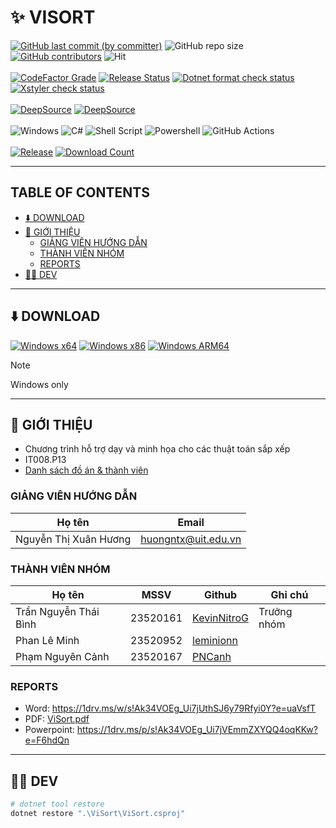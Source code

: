 # ✨ VISORT

<div>
  <a href="../../commits/main"><img src="https://img.shields.io/github/last-commit/KevMi-UIT/IT008-ViSort?style=for-the-badge&color=f4dbd6" alt="GitHub last commit (by committer)"></a>
  <img src="https://img.shields.io/github/repo-size/KevMi-UIT/IT008-ViSort?style=for-the-badge&color=f5bde6" alt="GitHub repo size">
  <a href="../../graphs/contributors"><img src="https://img.shields.io/github/contributors/KevMi-UIT/IT008-ViSort?style=for-the-badge&color=c6a0f6" alt="GitHub contributors"></a>
  <img src="https://hits.sh/github.com/KevMi-UIT/IT008-ViSort.svg?view=today-total&style=for-the-badge&label=hits" alt="Hit">
  <br>
  <br>
  <a href="https://www.codefactor.io/repository/github/KevMi-UIT/IT008-ViSort"><img src="https://img.shields.io/codefactor/grade/github/KevMi-UIT/IT008-ViSort?style=for-the-badge" alt="CodeFactor Grade"></a>
  <a href="../../../actions/workflows/release.yml"><img src="https://img.shields.io/github/actions/workflow/status/KevMi-UIT/IT008-ViSort/release.yml?style=for-the-badge&label=RELEASE" alt="Release Status"></a>
  <a href="../../../actions/workflows/dotnet_format_check.yml"><img src="https://img.shields.io/github/actions/workflow/status/KevMi-UIT/IT008-ViSort/dotnet_format_check.yml?style=for-the-badge&label=DOTNET%20FORMAT%20CHECK" alt="Dotnet format check status"></a>
  <a href="../../../actions/workflows/xstyler_check.yml"><img src="https://img.shields.io/github/actions/workflow/status/KevMi-UIT/IT008-ViSort/xstyler_check.yml?style=for-the-badge&label=XSTYLER%20CHECK" alt="Xstyler check status"></a>
  <br>
  <br>
  <a href="https://app.deepsource.com/gh/KevMi-UIT/IT008-ViSort/" target="_blank"><img alt="DeepSource" title="DeepSource" src="https://app.deepsource.com/gh/KevMi-UIT/IT008-ViSort.svg/?label=active+issues&show_trend=true&token=_ndTeatfi8J31o77zqM2NLYI"/></a>
  <a href="https://app.deepsource.com/gh/KevMi-UIT/IT008-ViSort/" target="_blank"><img alt="DeepSource" title="DeepSource" src="https://app.deepsource.com/gh/KevMi-UIT/IT008-ViSort.svg/?label=resolved+issues&show_trend=true&token=_ndTeatfi8J31o77zqM2NLYI"/></a>
  <br>
  <br>
  <img src="https://img.shields.io/badge/Windows-0078D6?style=for-the-badge&logo=windows&logoColor=white" alt="Windows">
  <img src="https://img.shields.io/badge/c%23-%23239120.svg?style=for-the-badge&logo=csharp&logoColor=white" alt="C#">
  <img src="https://img.shields.io/badge/shell_script-%23121011.svg?style=for-the-badge&logo=gnu-bash&logoColor=white" alt="Shell Script">
  <img src="https://img.shields.io/badge/PowerShell-%235391FE.svg?style=for-the-badge&logo=powershell&logoColor=white" alt="Powershell">
  <img src="https://img.shields.io/badge/github%20actions-%232671E5.svg?style=for-the-badge&logo=githubactions&logoColor=white" alt="GitHub Actions">
  <br>
  <br>
  <a href="../../../releases/latest"><img alt="Release" src="https://img.shields.io/github/v/release/KevMi-UIT/IT008-ViSort?sort=date&display_name=tag&style=for-the-badge&color=f9e2af"></a>
  <a href="../../../releases/latest"><img alt="Download Count" src="https://img.shields.io/github/downloads/KevMi-UIT/IT008-ViSort/total?style=for-the-badge&color=89dceb"></a>
</div>

---

## TABLE OF CONTENTS

<!-- START doctoc generated TOC please keep comment here to allow auto update -->
<!-- DON'T EDIT THIS SECTION, INSTEAD RE-RUN doctoc TO UPDATE -->

- [⬇️ DOWNLOAD](#-download)
- [🌠 GIỚI THIỆU](#-gi%E1%BB%9Ai-thi%E1%BB%86u)
  - [GIẢNG VIÊN HƯỚNG DẪN](#gi%E1%BA%A2ng-vi%C3%8An-h%C6%AF%E1%BB%9Ang-d%E1%BA%AAn)
  - [THÀNH VIÊN NHÓM](#th%C3%80nh-vi%C3%8An-nh%C3%93m)
  - [REPORTS](#reports)
- [👨‍💻 DEV](#-dev)

<!-- END doctoc generated TOC please keep comment here to allow auto update -->

---

## ⬇️ DOWNLOAD

[![Windows x64](https://img.shields.io/badge/X64-8aadf4?style=for-the-badge&logo=windows&logoColor=white)](../../../releases/latest/download/ViSort-x64.exe)
[![Windows x86](https://img.shields.io/badge/X86-ed8796?style=for-the-badge&logo=windows&logoColor=white)](../../../releases/latest/download/ViSort-x86.exe)
[![Windows ARM64](https://img.shields.io/badge/ARM64-5b6078?style=for-the-badge&logo=windows&logoColor=white)](../../../releases/latest/download/ViSort-arm64.exe)

> [!NOTE]
> Windows only

---

## 🌠 GIỚI THIỆU

- Chương trình hỗ trợ dạy và minh họa cho các thuật toán sắp xếp
- IT008.P13
- [Danh sách đồ án & thành viên](https://docs.google.com/spreadsheets/d/1fhE7mMagXvfal4vOdhkRucCs-nvcMe3Jw-MJa18PLK4/edit?gid=0#gid=0)

### GIẢNG VIÊN HƯỚNG DẪN

| Họ tên                | Email               |
| --------------------- | ------------------- |
| Nguyễn Thị Xuân Hương | huongntx@uit.edu.vn |

### THÀNH VIÊN NHÓM

| Họ tên                | MSSV     | Github                                         | Ghi chú     |
| --------------------- | -------- | ---------------------------------------------- | ----------- |
| Trần Nguyễn Thái Bình | 23520161 | [KevinNitroG](https://github.com/KevinNitroG/) | Trưởng nhóm |
| Phan Lê Minh          | 23520952 | [leminionn](https://github.com/leminionn/)     |             |
| Phạm Nguyên Cảnh      | 23520167 | [PNCanh](https://github.com/PNCanh/)           |             |

### REPORTS

- Word: https://1drv.ms/w/s!Ak34VOEg_Ui7jUthSJ6y79Rfyi0Y?e=uaVsfT
- PDF: [ViSort.pdf](../report/ViSort/ViSort.pdf)
- Powerpoint: https://1drv.ms/p/s!Ak34VOEg_Ui7jVEmmZXYQQ4oqKKw?e=F6hdQn

---

## 👨‍💻 DEV

```ps1
# dotnet tool restore
dotnet restore ".\ViSort\ViSort.csproj"
```
